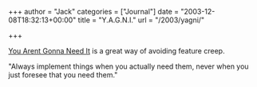 +++
author = "Jack"
categories = ["Journal"]
date = "2003-12-08T18:32:13+00:00"
title = "Y.A.G.N.I."
url = "/2003/yagni/"

+++

[You Arent Gonna Need It][1] is a great way of avoiding feature creep.

"Always implement things when you actually need them, never when you just foresee that you need them."

 [1]: http://xp.c2.com/YouArentGonnaNeedIt.html "You Arent Gonna Need It"